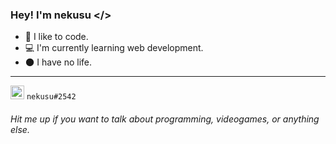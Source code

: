 ### Hey! I'm nekusu \</>

- 🔭 I like to code.
- 💻 I'm currently learning web development.
- 🌑 I have no life.

---

<a href="https://discordapp.com/users/297134310752911360"><img src="https://logos-world.net/wp-content/uploads/2020/12/Discord-Logo-700x394.png" width="22"></a> `nekusu#2542`

###### Hit me up if you want to talk about programming, videogames, *or anything else*.
